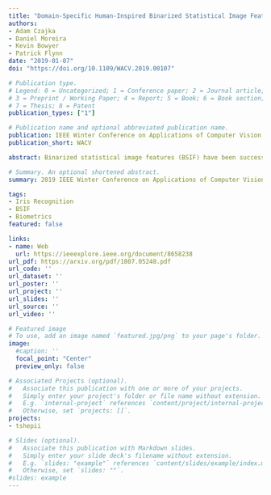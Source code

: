 ```yaml
---
title: "Domain-Specific Human-Inspired Binarized Statistical Image Features for Iris Recognition"
authors:
- Adam Czajka
- Daniel Moreira
- Kevin Bowyer
- Patrick Flynn
date: "2019-01-07"
doi: "https://doi.org/10.1109/WACV.2019.00107"

# Publication type.
# Legend: 0 = Uncategorized; 1 = Conference paper; 2 = Journal article;
# 3 = Preprint / Working Paper; 4 = Report; 5 = Book; 6 = Book section;
# 7 = Thesis; 8 = Patent
publication_types: ["1"]

# Publication name and optional abbreviated publication name.
publication: IEEE Winter Conference on Applications of Computer Vision
publication_short: WACV

abstract: Binarized statistical image features (BSIF) have been successfully used for texture analysis in many computer vision tasks, including iris recognition and biometric presentation attack detection. One important point is that all applications of BSIF in iris recognition have used the original BSIF filters, which were trained on image patches extracted from natural images. This paper tests the question of whether domain-specific BSIF can give better performance than the default BSIF. The second important point is in the selection of image patches to use in training for BSIF. Can image patches derived from eye-tracking experiments, in which humans perform an iris recognition task, give better performance than random patches? Our results say that (1) domain-specific BSIF features can out-perform the default BSIF features, and (2) selecting image patches in a task-specific manner guided by human performance can out-perform selecting random patches. These results are important because BSIF is often regarded as a generic texture tool that does not need any domain adaptation, and human-task-guided selection of patches for training has never (to our knowledge) been done. This paper follows the reproducible research requirements, and the new iris-domain-specific BSIF filters, the patches used in filter training, the database used in testing and the source codes of the designed iris recognition method are made available along with this paper to facilitate applications of this concept.

# Summary. An optional shortened abstract.
summary: 2019 IEEE Winter Conference on Applications of Computer Vision

tags:
- Iris Recognition
- BSIF
- Biometrics
featured: false

links:
- name: Web
  url: https://ieeexplore.ieee.org/document/8658238
url_pdf: https://arxiv.org/pdf/1807.05248.pdf
url_code: ''
url_dataset: ''
url_poster: ''
url_project: ''
url_slides: ''
url_source: ''
url_video: ''

# Featured image
# To use, add an image named `featured.jpg/png` to your page's folder. 
image:
  #caption: ''
  focal_point: "Center"
  preview_only: false

# Associated Projects (optional).
#   Associate this publication with one or more of your projects.
#   Simply enter your project's folder or file name without extension.
#   E.g. `internal-project` references `content/project/internal-project/index.md`.
#   Otherwise, set `projects: []`.
projects:
- tshepii

# Slides (optional).
#   Associate this publication with Markdown slides.
#   Simply enter your slide deck's filename without extension.
#   E.g. `slides: "example"` references `content/slides/example/index.md`.
#   Otherwise, set `slides: ""`.
#slides: example
---
```

